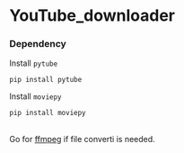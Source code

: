 # YouTube_downloader

### Dependency

Install `pytube`
```
pip install pytube
```

Install `moviepy`
```
pip install moviepy
```
\
Go for [ffmpeg](https://ffmpeg.org/download.html) if file converti is needed.
